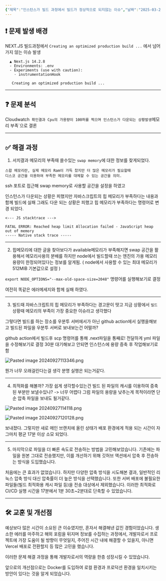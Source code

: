 ```yaml
---
{"제목":"인스턴스가 빌드 과정에서 빌드가 정상적으로 되지않는 이슈","날짜":"2025-03-22","tags":["NextJS","AWS","Deploy","이슈"],"dg-publish":true,"permalink":"/v2/이슈/인스턴스가 빌드 과정에서 빌드가 정상적으로 되지않는 이슈/","dgPassFrontmatter":true}
---
```


## ❗ **문제 발생 배경** 

NEXT.JS 빌드과정에서 `Creating an optimized production build ...` 에서 넘어가지 않는 이슈 발생 

```
  ▲ Next.js 14.2.8
  - Environments: .env
  - Experiments (use with caution):
    · instrumentationHook

   Creating an optimized production build ...
```

---
## ❓ **문제 분석** 

Cloudwatch` 확인결과 Cpu의 가용량이 100퍼를 찍으며 인스턴스가 다운되는 상황발생`메모리 부족`으로 결론

---
## ✅ **해결 과정** 

1. 서치결과 메모리의 부족때 쓸수있는 `swap memory`에 대한 정보를 찾게되었다.

```
스왑 메모리란, 실제 메모리 Ram이 가득 찼지만 더 많은 메모리가 필요할때 
디스코 공간을 이용하여 부족한 메모리를 대체할 수 있는 공간을 의미.
```

ssh 포트로 접근해 swap memory로 사용할 공간을 설정을 하였고 

인스턴스가 다운되는 상황은 피했지만 자바스크립트의 힙 메모리가 부족하다는 내용과 함께 빌드에 실패 그래도 다운 되는 상황은 피했고 힙 메모리가 부족하다는 명령어로 변경 되었다.

```exe
<--- JS stacktrace --->

FATAL ERROR: Reached heap limit Allocation failed - JavaScript heap out of memory
----- Native stack trace -----
```

----

2. 힙메모리에 대한 글을 찾아보다가 available메모리가 부족해지면 swap 공간을 활용해서 메모리사용의 분배를 하지만 node에서 빌드할때 쓰는 엔진의 가용 메모리 용량이 한정되어있다는 정보를 알게됨. ( node에서 사용할 수 있는 최대 메모리가 512MIB 기본값으로 설정 )

`export NODE_OPTIONS="--max-old-space-size=2048"` 명령어를 실행해보기로 결정

여전히 똑같은 에러메세지와 함께 실패 하였다.

----

3. 빌드때 자바스크립트의 힙 메모리가 부족하다는 경고문이 떳고 지금 상황에서 `빌드`상황때 메모리의 부족이 가장 중요한 이슈라고 생각했다

그렇다면 빌드를 하는 장소를 우분투 서버에서가 아닌 github action에서 실행을해보고 빌드된 파일을 우분투 서버로 보내보는건 어떨까?

github action에서 빌드후 scp 명령어를 통해 .next파일을 통째로! 전달하게 yml 파일을 수정해보기로 결정
30분 대기해보고 안되면 인스턴스에 용량 증축 후 작업해보기로 함


![Pasted image 20240927113346.png](/img/user/%EC%9C%A0%ED%8B%B8%EB%A6%AC%ED%8B%B0/%EA%B0%9C%EB%B0%9C%EC%9E%90%EB%A3%8C%EC%82%AC%EC%A7%84/%EA%B0%9C%EB%B0%9C%EC%9E%90%EB%A3%8C%EC%82%AC%EC%A7%84/Pasted%20image%2020240927113346.png)

뭔가 너무 오래걸린다는걸 생각 분명 실행은 되는거같다.

----

4. 최적화를 해볼까? 가장 쉽게 생각할수있는건 빌드 된 파일의 캐시를 이용하여 증축된 부분만 보낼수있나? -> 너무 어렵다
그럼 파일의 용량을 낮추는게 목적이라면 단순 압축 파일을 보내도 될거같다.


![Pasted image 20240927114118.png](/img/user/%EC%9C%A0%ED%8B%B8%EB%A6%AC%ED%8B%B0/%EA%B0%9C%EB%B0%9C%EC%9E%90%EB%A3%8C%EC%82%AC%EC%A7%84/%EA%B0%9C%EB%B0%9C%EC%9E%90%EB%A3%8C%EC%82%AC%EC%A7%84/Pasted%20image%2020240927114118.png)

![Pasted image 20240927120128.png](/img/user/%EC%9C%A0%ED%8B%B8%EB%A6%AC%ED%8B%B0/%EA%B0%9C%EB%B0%9C%EC%9E%90%EB%A3%8C%EC%82%AC%EC%A7%84/%EA%B0%9C%EB%B0%9C%EC%9E%90%EB%A3%8C%EC%82%AC%EC%A7%84/Pasted%20image%2020240927120128.png)

보내졌다. 그렇지만 새로 메인 브랜치에 올린 상태가 배포 환경에게 적용 되는 시간이 자그마치 평균 17분 이상 소모 되었다.

---

5.  마지막으로 파일을 더 빠른 속도로 전송하는 방법을 고민해보았습니다. 기존에는 파일을 원본 그대로 전송했지만, 이를 개선하기 위해 깃허브 액션에서 압축 후 전송하는 방식을 도입했습니다.

처음에는 큰 효과가 없었습니다. 하지만 다양한 압축 방식을 시도해본 결과, 일반적인 리눅스 압축 방식 대신 압축률이 더 높은 방식을 선택했습니다. 또한 서버 배포에 불필요한 파일들(빌드 최적화용 캐시 파일 등)을 전송 대상에서 제외했습니다. 이러한 최적화로 CI/CD 실행 시간을 17분에서 1분 30초~2분대로 단축할 수 있었습니다.

---
## 🛠️ **교훈 및 개선점**

예상보다 많은 시간이 소요된 큰 이슈였지만, 혼자서 해결해낸 값진 경험이었습니다. 생소한 에러를 마주하고 해외 포럼을 뒤지며 정보를 수집하는 과정에서, 개발자로서 프로젝트에 가장 도움이 될 방향이 무엇일지, 주어진 시간 내에 해결할 수 있을지, 아니면 Vercel 배포로 전환할지 등 많은 고민을 했습니다.

이러한 문제 해결 과정을 통해 개발자로서의 역량을 한층 성장시킬 수 있었습니다.

앞으로의 개선점으로는 Docker를 도입하여 로컬 환경과 프로덕션 환경을 일치시키는 방안이 있다는 것을 알게 되었습니다.